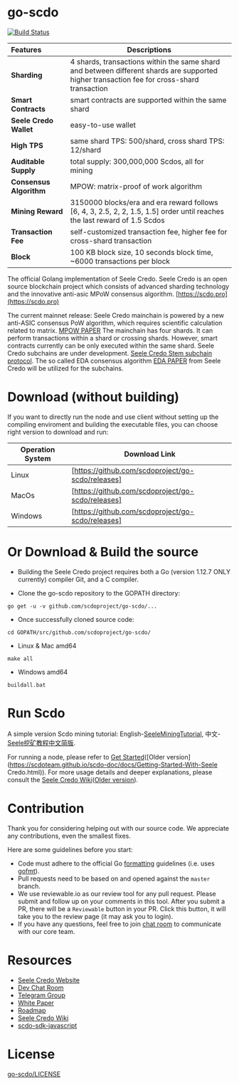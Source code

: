 
# go-scdo
[![Build Status](https://travis-ci.org/scdo/go-scdo.svg?branch=master)](https://travis-ci.org/scdo/go-scdo)

|        Features        |      Descriptions                                                                              |
|:-----------------------|------------------------------------------------------------------------------------------------|
| **Sharding**           | 4 shards, transactions within the same shard and between different shards are supported<br/> higher transaction fee for cross-shard transaction                                  |
| **Smart Contracts**    | smart contracts are supported within the same shard                                          |
| **Seele Credo Wallet**       | easy-to-use wallet                                                                             |
| **High TPS**           | same shard TPS: 500/shard, cross shard TPS: 12/shard                                           |
| **Auditable Supply**   | total supply: 300,000,000 Scdos, all for mining                              |
| **Consensus Algorithm**| MPOW: matrix-proof of work algorithm                                                |
| **Mining Reward**      | 3150000 blocks/era and era reward follows [6, 4, 3, 2.5, 2, 2, 1.5, 1.5] order until reaches the last reward of 1.5 Scdos |
| **Transaction Fee**    | self-customized transaction fee, higher fee for cross-shard transaction                        |
| **Block**              | 100 KB block size, 10 seconds block time, ~6000 transactions per block                         |


The official Golang implementation of Seele Credo. Seele Credo is an open source blockchain project which consists of advanced sharding technology and the innovative anti-asic MPoW consensus algorithm. [https://scdo.pro](https://scdo.pro)

The current mainnet release: Seele Credo mainchain is powered by a new anti-ASIC consensus PoW algorithm, which requires scientific calculation related to matrix. [MPOW PAPER](https://arxiv.org/abs/1905.04565) The mainchain has four shards. It can perform transactions within a shard or crossing shards. However, smart contracts currently can be only executed within the same shard. Seele Credo subchains are under development. [Seele Credo Stem subchain protocol](https://medium.com/@SeeleTech/scdo-stem-subchain-protocol-b5eceb02aaa3). The so called EDA consensus algorithm [EDA PAPER](http://scdo.hk.ufileos.com/Seele_Yellow_Paper_EDA_A_Parallel_Data_Sorting_Mechanism_for_Distributed_Information_Processing_System_Pre-Release.pdf) from Seele Credo will be utilized for the subchains.

# Download (without building)
If you want to directly run the node and use client without setting up the compiling enviroment and building the executable files, you can choose right version to download and run:

| Operation System |      Download Link     |
|---------|----------------------------------------------------------|
| Linux   | [https://github.com/scdoproject/go-scdo/releases]|
| MacOs   | [https://github.com/scdoproject/go-scdo/releases]|
| Windows | [https://github.com/scdoproject/go-scdo/releases]|

# Or Download & Build the source

- Building the Seele Credo project requires both a Go (version 1.12.7 ONLY currently) compiler Git, and a C compiler.

- Clone the go-scdo repository to the GOPATH directory:

```
go get -u -v github.com/scdoproject/go-scdo/...
```

- Once successfully cloned source code:

```
cd GOPATH/src/github.com/scdoproject/go-scdo/
```

- Linux & Mac amd64

```
make all
```

- Windows amd64

```
buildall.bat
```

# Run Scdo
A simple version Scdo mining tutorial: English-[SeeleMiningTutorial](https://github.com/scdoproject/go-scdo/releases/tag/v1.0.1-MiningTutorial_Eng), 中文-[Seele挖矿教程中文简版](https://github.com/scdoproject/go-scdo/releases/tag/v1.0.1-%E4%B8%AD%E6%96%87%E7%AE%80%E7%89%88%E6%8C%96%E7%9F%BF%E6%95%99%E7%A8%8B).

For running a node, please refer to [Get Started](https://scdotech.gitbook.io/wiki/developer/go-scdo/gettingstarted)([Older version](https://scdoteam.github.io/scdo-doc/docs/Getting-Started-With-Seele Credo.html)).
For more usage details and deeper explanations, please consult the [Seele Credo Wiki](https://scdotech.gitbook.io/wiki/)([Older version](https://scdoteam.github.io/scdo-doc/index.html)).

# Contribution

Thank you for considering helping out with our source code. We appreciate any contributions, even the smallest fixes.

Here are some guidelines before you start:
* Code must adhere to the official Go [formatting](https://golang.org/doc/effective_go.html#formatting) guidelines (i.e. uses [gofmt](https://golang.org/cmd/gofmt/)).
* Pull requests need to be based on and opened against the `master` branch.
* We use reviewable.io as our review tool for any pull request. Please submit and follow up on your comments in this tool. After you submit a PR, there will be a `Reviewable` button in your PR. Click this button, it will take you to the review page (it may ask you to login).
* If you have any questions, feel free to join [chat room](https://gitter.im/scdoteamchat/dev) to communicate with our core team.

# Resources

* [Seele Credo Website](https://scdo.pro/)
* [Dev Chat Room](https://gitter.im/seleeteam/dev)
* [Telegram Group](https://t.me/scdotech)
* [White Paper](https://s3.ap-northeast-2.amazonaws.com/wp.s3.scdo.pro/Seele_White_Paper_English_v3.1.pdf)
* [Roadmap](https://scdo.pro/)
* [Seele Credo Wiki](https://scdotech.gitbook.io/wiki/)
* [scdo-sdk-javascript](https://www.npmjs.com/package/scdo-sdk-javascript)

# License

[go-scdo/LICENSE](https://github.com/scdoproject/go-scdo/blob/master/LICENSE)
